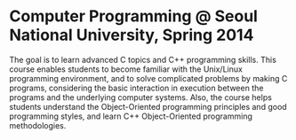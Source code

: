 # Computer Programming @ Seoul National University, Spring 2014

The goal is to learn advanced C topics and C++ programming skills. This course enables students to become familiar with the Unix/Linux programming environment, and to solve complicated problems by making C programs, considering the basic interaction in execution between the programs and the underlying computer systems. Also, the course helps students understand the Object-Oriented programming principles and good programming styles, and learn C++ Object-Oriented programming methodologies.
